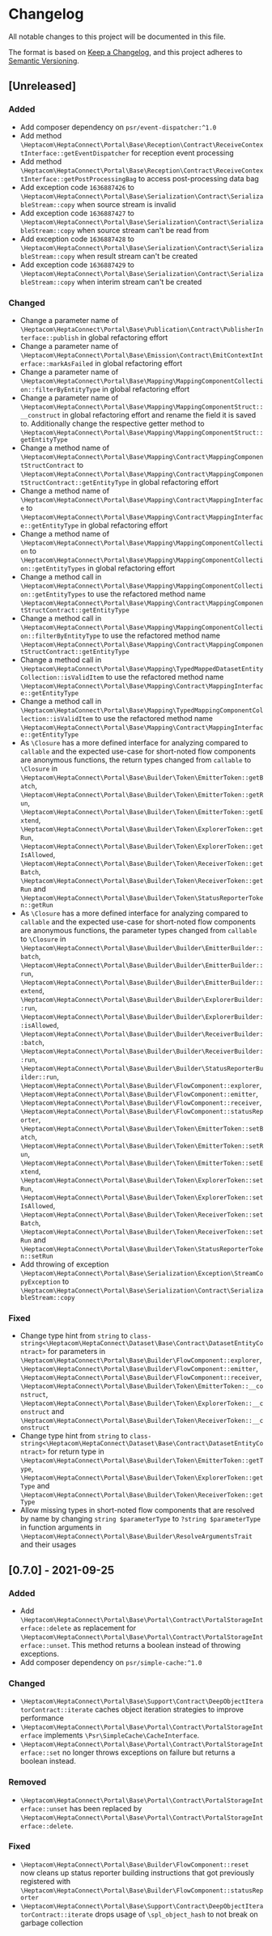 # Changelog

All notable changes to this project will be documented in this file.

The format is based on [Keep a Changelog](https://keepachangelog.com/en/1.0.0/),
and this project adheres to [Semantic Versioning](https://semver.org/spec/v2.0.0.html).

## [Unreleased]

### Added

- Add composer dependency on `psr/event-dispatcher:^1.0`
- Add method `\Heptacom\HeptaConnect\Portal\Base\Reception\Contract\ReceiveContextInterface::getEventDispatcher` for reception event processing
- Add method `\Heptacom\HeptaConnect\Portal\Base\Reception\Contract\ReceiveContextInterface::getPostProcessingBag` to access post-processing data bag
- Add exception code `1636887426` to `\Heptacom\HeptaConnect\Portal\Base\Serialization\Contract\SerializableStream::copy` when source stream is invalid
- Add exception code `1636887427` to `\Heptacom\HeptaConnect\Portal\Base\Serialization\Contract\SerializableStream::copy` when source stream can't be read from
- Add exception code `1636887428` to `\Heptacom\HeptaConnect\Portal\Base\Serialization\Contract\SerializableStream::copy` when result stream can't be created
- Add exception code `1636887429` to `\Heptacom\HeptaConnect\Portal\Base\Serialization\Contract\SerializableStream::copy` when interim stream can't be created

### Changed

- Change a parameter name of `\Heptacom\HeptaConnect\Portal\Base\Publication\Contract\PublisherInterface::publish` in global refactoring effort
- Change a parameter name of `\Heptacom\HeptaConnect\Portal\Base\Emission\Contract\EmitContextInterface::markAsFailed` in global refactoring effort
- Change a parameter name of `\Heptacom\HeptaConnect\Portal\Base\Mapping\MappingComponentCollection::filterByEntityType` in global refactoring effort
- Change a parameter name of `\Heptacom\HeptaConnect\Portal\Base\Mapping\MappingComponentStruct::__construct` in global refactoring effort and rename the field it is saved to. Additionally change the respective getter method to `\Heptacom\HeptaConnect\Portal\Base\Mapping\MappingComponentStruct::getEntityType`
- Change a method name of `\Heptacom\HeptaConnect\Portal\Base\Mapping\Contract\MappingComponentStructContract` to `\Heptacom\HeptaConnect\Portal\Base\Mapping\Contract\MappingComponentStructContract::getEntityType` in global refactoring effort
- Change a method name of `\Heptacom\HeptaConnect\Portal\Base\Mapping\Contract\MappingInterface` to `\Heptacom\HeptaConnect\Portal\Base\Mapping\Contract\MappingInterface::getEntityType` in global refactoring effort
- Change a method name of `\Heptacom\HeptaConnect\Portal\Base\Mapping\MappingComponentCollection` to `\Heptacom\HeptaConnect\Portal\Base\Mapping\MappingComponentCollection::getEntityTypes` in global refactoring effort
- Change a method call in `\Heptacom\HeptaConnect\Portal\Base\Mapping\MappingComponentCollection::getEntityTypes` to use the refactored method name `\Heptacom\HeptaConnect\Portal\Base\Mapping\Contract\MappingComponentStructContract::getEntityType`
- Change a method call in `\Heptacom\HeptaConnect\Portal\Base\Mapping\MappingComponentCollection::filterByEntityType` to use the refactored method name `\Heptacom\HeptaConnect\Portal\Base\Mapping\Contract\MappingComponentStructContract::getEntityType`
- Change a method call in `\Heptacom\HeptaConnect\Portal\Base\Mapping\TypedMappedDatasetEntityCollection::isValidItem` to use the refactored method name `\Heptacom\HeptaConnect\Portal\Base\Mapping\Contract\MappingInterface::getEntityType`
- Change a method call in `\Heptacom\HeptaConnect\Portal\Base\Mapping\TypedMappingComponentCollection::isValidItem` to use the refactored method name `\Heptacom\HeptaConnect\Portal\Base\Mapping\Contract\MappingInterface::getEntityType`
- As `\Closure` has a more defined interface for analyzing compared to `callable` and the expected use-case for short-noted flow components are anonymous functions, the return types changed from `callable` to `\Closure` in `\Heptacom\HeptaConnect\Portal\Base\Builder\Token\EmitterToken::getBatch`, `\Heptacom\HeptaConnect\Portal\Base\Builder\Token\EmitterToken::getRun`, `\Heptacom\HeptaConnect\Portal\Base\Builder\Token\EmitterToken::getExtend`, `\Heptacom\HeptaConnect\Portal\Base\Builder\Token\ExplorerToken::getRun`, `\Heptacom\HeptaConnect\Portal\Base\Builder\Token\ExplorerToken::getIsAllowed`, `\Heptacom\HeptaConnect\Portal\Base\Builder\Token\ReceiverToken::getBatch`, `\Heptacom\HeptaConnect\Portal\Base\Builder\Token\ReceiverToken::getRun` and `\Heptacom\HeptaConnect\Portal\Base\Builder\Token\StatusReporterToken::getRun`
- As `\Closure` has a more defined interface for analyzing compared to `callable` and the expected use-case for short-noted flow components are anonymous functions, the parameter types changed from `callable` to `\Closure` in `\Heptacom\HeptaConnect\Portal\Base\Builder\Builder\EmitterBuilder::batch`, `\Heptacom\HeptaConnect\Portal\Base\Builder\Builder\EmitterBuilder::run`, `\Heptacom\HeptaConnect\Portal\Base\Builder\Builder\EmitterBuilder::extend`, `\Heptacom\HeptaConnect\Portal\Base\Builder\Builder\ExplorerBuilder::run`, `\Heptacom\HeptaConnect\Portal\Base\Builder\Builder\ExplorerBuilder::isAllowed`, `\Heptacom\HeptaConnect\Portal\Base\Builder\Builder\ReceiverBuilder::batch`, `\Heptacom\HeptaConnect\Portal\Base\Builder\Builder\ReceiverBuilder::run`, `\Heptacom\HeptaConnect\Portal\Base\Builder\Builder\StatusReporterBuilder::run`, `\Heptacom\HeptaConnect\Portal\Base\Builder\FlowComponent::explorer`, `\Heptacom\HeptaConnect\Portal\Base\Builder\FlowComponent::emitter`, `\Heptacom\HeptaConnect\Portal\Base\Builder\FlowComponent::receiver`, `\Heptacom\HeptaConnect\Portal\Base\Builder\FlowComponent::statusReporter`, `\Heptacom\HeptaConnect\Portal\Base\Builder\Token\EmitterToken::setBatch`, `\Heptacom\HeptaConnect\Portal\Base\Builder\Token\EmitterToken::setRun`, `\Heptacom\HeptaConnect\Portal\Base\Builder\Token\EmitterToken::setExtend`, `\Heptacom\HeptaConnect\Portal\Base\Builder\Token\ExplorerToken::setRun`, `\Heptacom\HeptaConnect\Portal\Base\Builder\Token\ExplorerToken::setIsAllowed`, `\Heptacom\HeptaConnect\Portal\Base\Builder\Token\ReceiverToken::setBatch`, `\Heptacom\HeptaConnect\Portal\Base\Builder\Token\ReceiverToken::setRun` and `\Heptacom\HeptaConnect\Portal\Base\Builder\Token\StatusReporterToken::setRun`
- Add throwing of exception `\Heptacom\HeptaConnect\Portal\Base\Serialization\Exception\StreamCopyException` to `\Heptacom\HeptaConnect\Portal\Base\Serialization\Contract\SerializableStream::copy`

### Fixed

- Change type hint from `string` to `class-string<\Heptacom\HeptaConnect\Dataset\Base\Contract\DatasetEntityContract>` for parameters in `\Heptacom\HeptaConnect\Portal\Base\Builder\FlowComponent::explorer`, `\Heptacom\HeptaConnect\Portal\Base\Builder\FlowComponent::emitter`, `\Heptacom\HeptaConnect\Portal\Base\Builder\FlowComponent::receiver`, `\Heptacom\HeptaConnect\Portal\Base\Builder\Token\EmitterToken::__construct`, `\Heptacom\HeptaConnect\Portal\Base\Builder\Token\ExplorerToken::__construct` and `\Heptacom\HeptaConnect\Portal\Base\Builder\Token\ReceiverToken::__construct`
- Change type hint from `string` to `class-string<\Heptacom\HeptaConnect\Dataset\Base\Contract\DatasetEntityContract>` for return type in `\Heptacom\HeptaConnect\Portal\Base\Builder\Token\EmitterToken::getType`, `\Heptacom\HeptaConnect\Portal\Base\Builder\Token\ExplorerToken::getType` and `\Heptacom\HeptaConnect\Portal\Base\Builder\Token\ReceiverToken::getType`
- Allow missing types in short-noted flow components that are resolved by name by changing `string $parameterType` to `?string $parameterType` in function arguments in `\Heptacom\HeptaConnect\Portal\Base\Builder\ResolveArgumentsTrait` and their usages

## [0.7.0] - 2021-09-25

### Added

- Add `\Heptacom\HeptaConnect\Portal\Base\Portal\Contract\PortalStorageInterface::delete` as replacement for `\Heptacom\HeptaConnect\Portal\Base\Portal\Contract\PortalStorageInterface::unset`. This method returns a boolean instead of throwing exceptions.
- Add composer dependency on `psr/simple-cache:^1.0`

### Changed

- `\Heptacom\HeptaConnect\Portal\Base\Support\Contract\DeepObjectIteratorContract::iterate` caches object iteration strategies to improve performance
- `\Heptacom\HeptaConnect\Portal\Base\Portal\Contract\PortalStorageInterface` implements `\Psr\SimpleCache\CacheInterface`.
- `\Heptacom\HeptaConnect\Portal\Base\Portal\Contract\PortalStorageInterface::set` no longer throws exceptions on failure but returns a boolean instead.

### Removed

- `\Heptacom\HeptaConnect\Portal\Base\Portal\Contract\PortalStorageInterface::unset` has been replaced by `\Heptacom\HeptaConnect\Portal\Base\Portal\Contract\PortalStorageInterface::delete`.

### Fixed

- `\Heptacom\HeptaConnect\Portal\Base\Builder\FlowComponent::reset` now cleans up status reporter building instructions that got previously registered with `\Heptacom\HeptaConnect\Portal\Base\Builder\FlowComponent::statusReporter`
- `\Heptacom\HeptaConnect\Portal\Base\Support\Contract\DeepObjectIteratorContract::iterate` drops usage of `\spl_object_hash` to not break on garbage collection
